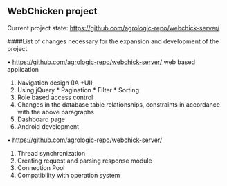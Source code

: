 WebChicken project
---
Current project state: https://github.com/agrologic-repo/webchick-server/ 

####List of changes necessary for the expansion and development of the project 

•  https://github.com/agrologic-repo/webchick-server/  web based application 
  1.	Navigation design (IA +UI)
  2.	Using jQuery
    *	Pagination 
    *	Filter
    *	Sorting
  3.	Role based access control
  4.	Changes in the database table relationships, constraints in accordance with the above paragraphs
  5.	Dashboard page
  6.	Android development


•	https://github.com/agrologic-repo/webchick-server/ 
  1.	Thread synchronization
  2.	Creating request and parsing response module
  3.	Connection Pool 
  4.	Compatibility with operation system 
